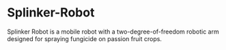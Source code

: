 # Splinker-Robot
Splinker Robot is a mobile robot with a two-degree-of-freedom robotic arm designed for spraying fungicide on passion fruit crops.
